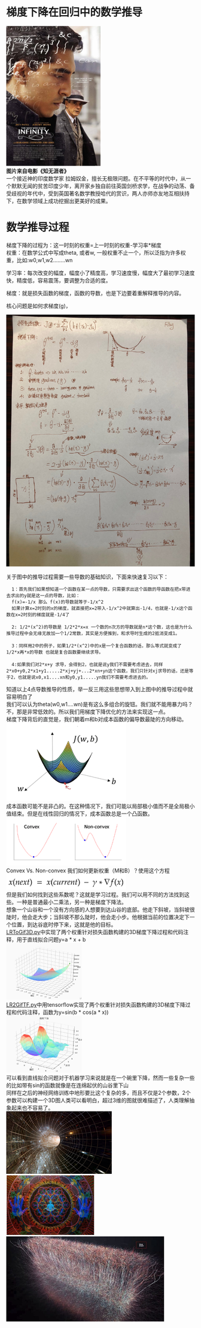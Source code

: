 # 梯度下降在回归中的数学推导
<img border="0" src="images/infinity.jpg" width="50%" height="50%"/></br>
**图片来自电影《知无涯者》** </br>
一个接近神的印度数学家 拉姆奴金，擅长无极限问题。在不平等的时代中，从一个默默无闻的贫苦印度少年，离开家乡独自前往英国剑桥求学，在战争的动荡、备受歧视的年代中，受到英国著名数学教授哈代的赏识，两人亦师亦友地互相扶持下，在数学领域上成功挖掘出更美好的成果。</br>


# 数学推导过程


梯度下降的过程为：这一时刻的权重=上一时刻的权重-学习率*梯度</br>
权重：在数学公式中写成theta, 或者w, 一般权重不止一个，所以泛指为许多权重，比如:w0,w1,w2........wn</br>

学习率：每次改变的幅度，幅度小了精度高，学习速度慢，幅度大了最初学习速度快，精度低，容易震荡，要调整为合适的度。</br>

梯度：就是损失函数的梯度，函数的导数，也是下边要着重解释推导的内容。</br>

核心问题是如何求梯度(g)，

![mathmaticLR](images/lr/lrEquatiionRay.png)</br>

关于图中的推导过程需要一些导数的基础知识，下面来快速复习以下：</br>

      1：首先我们如果想知道一个函数在某一点的导数，只需要求出这个函数的导函数在把x带进去求出的y就是这一点的导数，比如：
      f(x)=-1/x 那么 f(x)的导数就等于-1/x^2
      如果计算x=2时刻的x的梯度，就直接把x=2带入-1/x^2中就算出-1/4，也就是-1/x这个函数在x=2时刻的梯度就是-1/4了

      2: 1/2*(x^2)的导数是 1/2*2*x=x 一个数的n次方的导数就是n*这个数，这也是为什么推导过程中会无缘无故加一个1/2常数，其实是方便推到，和求导时生成的2抵消变成1。

      3：同样用2中的例子，如果1/2*(x^2)中的x是一个复合函数的话，那么等式就变成了1/2*x再*x的导数 也就是复合函数要继续求导。

      4:如果我们对2*x+y 求导，会得到2，也就是说y我们不需要考虑进去，同样2*x0+y0,2*x1+y1.....2*xj+yj+...2*xn+yn这个函数，我们只针对xj求导的话，还是等于2，也就是说x0,x1....xn和y0,y1.....yn我们不需要考虑进去的。

知道以上4点导数推导的性质，举一反三用这些思想带入到上图中的推导过程中就容易明白了</br>
我们可以认为theta(w0,w1....wn)是有这么多组合的旋钮。我们就不能用暴力吗？不，那是非常低效的。所以我们用梯度下降优化的方法来实现这一点。</br>
梯度下降背后的直觉是，我们朝着m和b对成本函数的偏导数最陡的方向移动。</br>
![linerRegressionExamples](images/lr/lrShow3.png)</br>
成本函数可能不是非凸的。在这种情况下，我们可能以局部极小值而不是全局极小值结束。但是在线性回归的情况下，成本函数总是一个凸函数。</br>
![linerRegressionExamples](images/lr/lrShow4.png)</br>
Convex Vs. Non-convex
我们如何更新权重（M和B）？使用这个方程</br>
![linerRegressionExamples](images/lr/lrEquation17.png)</br>
但是我们如何找到这些系数呢？这就是学习过程。我们可以用不同的方法找到这些。一种是普通最小二乘法，另一种是梯度下降法。</br>
想象一个山谷和一个没有方向感的人想要到达山谷的底部。他走下斜坡，当斜坡很陡时，他会走大步；当斜坡不那么陡时，他会走小步。他根据当前的位置决定下一个位置，到达谷底时停下来，这就是他的目标。</br>
<a href="LRToGif3D.py">LRToGif3D.py</a>中实现了两个权重针对损失函数构建的3D梯度下降过程和代码注释，用于直线拟合问题y=a * x + b</br>
<img border="0" src="images/lr/lr3D.gif" width="40%" height="40%" /></br>
<a href="LR2GifTF.py">LR2GifTF.py</a>中用tensorflow实现了两个权重针对损失函数构建的3D梯度下降过程和代码注释，函数为y=sin(b * cos(a * x))</br>
<img border="0" src="images/lr/lr3DSin.gif" width="40%" height="40%" /></br>
可以看到直线拟合问题对于机器学习来说就是在一个碗里下降，然而一些复杂一些的比如带有sin的函数就像是在连绵起伏的山谷里下山</br>
同样在之后的神经网络训练中地形要比这个复杂的多，而且不仅是2个参数，2个参数可以构建一个3D图人类可以看明白，超过3维的图就很难描述了，人类理解抽象起来也不容易了。</br>
<img border="0" src="images/lr/lrmd1.png" />
<img border="0" src="images/lr/lrmd2.png" />
<img border="0" src="images/lr/lrmd3.png" />



